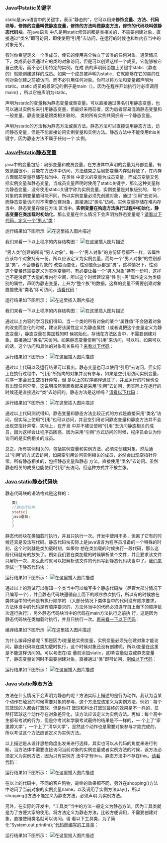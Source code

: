 ### Java中static关键字

static是java语言中的关键字，表示“静态的”，它可以用来**修饰变量、方法、代码块等，修饰的变量叫做静态变量，修饰的方法叫做静态方法，修饰的代码块叫做静态代码块**。在java语言
中凡是用static修饰的都是类相关的，不需要创建对象，直接通过“类名”即可访问，即使使用“引用”去访问，在运行的时候也和堆内存当中的对象无关。


有时你希望定义一个类成员，使它的使用完全独立于该类的任何对象。通常情况下，类成员必须通过它的类的对象访问，但是可以创建这样一个成员，它能够被它自己使用，而不必引用特定的实例。在成
员的声明前面加上关键字static（静态的）就能创建这样的成员。如果一个成员被声明为static，它就能够在它的类的任何对象创建之前被访问，而不必引用任何对象。你可以将方法和变量都声明为
static。static 成员的最常见的例子是main（）。因为在程序开始执行时必须调用main() ，所以它被声明为static。


声明为static的变量称为静态变量或类变量。可以直接通过类名引用静态变量，也可以通过实例名来引用静态变量，但最好采用前者，因为后者容易混淆静态变量和一般变量。静态变量是跟类相关联的，
类的所有实例共同拥有一个静态变量。


声明为static的方法称为静态方法或类方法。静态方法可以直接调用静态方法，访问静态变量，但是不能直接访问实例变量和实例方法。静态方法中不能使用this关键字，因为静态方法不属于任何一个
实例。


### [Java中static静态变量](https://github.com/LiuBo-keep/java/tree/master/java_static/src/study/statics/variable)
java中的变量包括：局部变量和成员变量，在方法体中声明的变量为局部变量，有效范围很小，只能在方法体中访问，方法结束之后局部变量内存就释放了，在内存方面局部变量存储在栈当中。在类体
中定义的变量为成员变量，而成员变量又包括实例变量和静态变量，当成员变量声明时使用了static关键字，那么这种变量称为静态变量，没有使用static关键字称为实例变量，实例变量是对象级别的，
每个对象的实例变量值可能不同，所以实例变量必须先创建对象，通过“引用”去访问，而静态变量访问时不需要创建对象，直接通过“类名”访问。实例变量存储在堆内存当中，静态变量存储在方法
区当中。**实例变量在构造方法执行过程中初始化，静态变量在类加载时初始化**。那么变量在什么情况下会声明为静态变量呢？[请看以下代码，定义一个“男人”类](https://github.com/LiuBo-keep/java/tree/master/java_static/src/study/statics/variable/demo01)：

运行结果如下图所示:
![在这里插入图片描述](https://img-blog.csdnimg.cn/20201221105938212.png)

我们来看一下以上程序的内存结构图：
![在这里插入图片描述](https://img-blog.csdnimg.cn/20201221111438232.png?x-oss-process=image/watermark,type_ZmFuZ3poZW5naGVpdGk,shadow_10,text_aHR0cHM6Ly9ibG9nLmNzZG4ubmV0L3FxXzQzMDcyMzk5,size_16,color_FFFFFF,t_70)


“男人类”创建的所有“男人对象”，每一个“男人对象”的身份证号都不一样，该属性应该每个对象持有一份，所以应该定义为实例变量，而每一个“男人对象”的性别都是“男”，不会随着对象的
改变而变化，性别值永远都是“男”，这种情况下，性别这个变量还需要定义为实例变量吗，有必要让每一个“男人对象”持有一份吗，这样岂不是浪费了大量的堆内存空间，所以这个时候建议将“性
别=男”属性定义为类级别的属性，声明为静态变量，上升为“整个族”的数据，这样的变量不需要创建对象直接使用“类名”即可访问。[请看代码](https://github.com/LiuBo-keep/java/tree/master/java_static/src/study/statics/variable/demo02)：

运行结果如下图所示：
![在这里插入图片描述](https://img-blog.csdnimg.cn/20201221120238795.png)


我们来看一下以上程序的内存结构图：
![在这里插入图片描述](https://img-blog.csdnimg.cn/20201221120619216.png?x-oss-process=image/watermark,type_ZmFuZ3poZW5naGVpdGk,shadow_10,text_aHR0cHM6Ly9ibG9nLmNzZG4ubmV0L3FxXzQzMDcyMzk5,size_16,color_FFFFFF,t_70)


通过以上内容的学习我们得知，当一个类的所有对象的某个“属性值”不会随着对象的改变而变化的时候，建议将该属性定义为静态属性（或者说把这个变量定义为静态变量），静态变量在类加载的时
候初始化，存储在方法区当中，不需要创建对象，直接通过“类名”来访问。如果静态变量使用“引用”来访问，可以吗，如果可以的话，这个访问和具体的对象有关系吗？[来看以下代码](https://github.com/LiuBo-keep/java/tree/master/java_static/src/study/statics/variable/demo03)：

运行结果如下图所示：
![在这里插入图片描述](https://img-blog.csdnimg.cn/20201221152707200.png)


通过以上代码以及运行结果可以看出，静态变量也可以使用“引用”去访问，但实际上在执行过程中，“引用”所指向的对象并没有参与，如果是空引用访问实例变量，程序一定会发生空指针异常，但
是以上的程序编译通过了，并且运行的时候也没有出现任何异常，这说明虽然表面看起来是采用“引用”去访问，但实际上在运行的时候还是直接通过“类”去访问的。静态方法是这样吗？[请看以下代码](https://github.com/LiuBo-keep/java/tree/master/java_static/src/study/statics/variable/demo04)：

运行结果如下图所示：
![在这里插入图片描述](https://img-blog.csdnimg.cn/20201221153032172.png)


通过以上代码测试得知，静态变量和静态方法比较正式的方式是直接采用“类名”访问，但实际上使用“引用”也可以访问，并且空引用访问静态变量和静态方法并不会出现空指针异常。实际上，在开发
中并不建议使用“引用”去访问静态相关的成员，因为这样会让程序员困惑，因为采用“引用”方式访问的时候，程序员会认为你访问的是实例相关的成员。

总之，所有实例相关的，包括实例变量和实例方法，必须先创建对象，然后通过“引用”的方式去访问，如果空引用访问实例相关的成员，必然会出现空指针异常。所有静态相关的，包括静态变量和静态
方法，直接使用“类名”去访问。虽然静态相关的成员也能使用“引用”去访问，但这种方式并不被主张。


### [Java static静态代码块](https://github.com/LiuBo-keep/java/tree/master/java_static/src/study/statics/codeBlock)

静态代码块的语法格式是这样的：
```java
   类{
   //静态代码块
   static{
   java语句;
   }
   }
```

静态代码块在类加载时执行，并且只执行一次。开发中使用不多，但离了它有的时候还真是没法写代码。静态代码块实际上是java语言为程序员准备的一个特殊的时刻，这个时刻就是类加载时刻，如果你
想在类加载的时候执行一段代码，那么这段代码就有的放矢了。例如我们要在类加载的时候解析某个文件，并且要求该文件只解析一次，那么此时就可以把解析该文件的代码写到静态代码块当中了。[我们来测试一下静态代码块:]()：

运行结果如下图所示：
![在这里插入图片描述](https://img-blog.csdnimg.cn/20201221154409634.png)


通过以上的测试可以得知一个类当中可以编写多个静态代码块（尽管大部分情况下只编写一个），并且静态代码块遵循自上而下的顺序依次执行，所以有的时候放在类体当中的代码是有执行顺序的
（大部分情况下类体当中的代码没有顺序要求，方法体当中的代码是有顺序要求的，方法体当中的代码必须遵守自上而下的顺序依次逐行执行），另外静态代码块当中的代码在main方法执行之前执
行，这是因为静态代码块在类加载时执行，并且只执行一次。[再来看一下以下代码]()：

编译结果如下图所示:
![在这里插入图片描述](https://img-blog.csdnimg.cn/20201221154722156.png?x-oss-process=image/watermark,type_ZmFuZ3poZW5naGVpdGk,shadow_10,text_aHR0cHM6Ly9ibG9nLmNzZG4ubmV0L3FxXzQzMDcyMzk5,size_16,color_FFFFFF,t_70)


为什么编译报错呢？那是因为i变量是实例变量，实例变量必须先创建对象才能访问，静态代码块在类加载时执行，这个时候对象还没有创建呢，所以i变量在这里是不能这样访问的。可以考虑在i变
量前添加static，这样i变量就变成静态变量了，静态变量访问时不需要创建对象，直接通过“类”即可访问，[例如以下代码]()：

运行结果如下图所示：
![在这里插入图片描述](https://img-blog.csdnimg.cn/20201221154957312.png)


### [Java static静态方法](https://github.com/LiuBo-keep/java/tree/master/java_static/src/study/statics/method)

方法在什么情况下会声明为静态的呢？方法实际上描述的是行为动作，我认为当某个动作在触发的时候需要对象的参与，这个方法应该定义为实例方法，例如：每个玩篮球的人都会打篮球，但是你打
篮球和科比打篮球最终的效果是不一样的，显然打篮球这个动作存在对象差异化，该方法应该定义为实例方法。再如：每个高中生都有考试的行为，但是你考试和学霸考试最终的结果是不一样的，一
个上了“家里蹲大学”，一个上了“清华大学”，显然这个动作也是需要对象参与才能完成的，所以考试这个方法应该定义为实例方法。

以上描述是从设计思想角度出发来进行选择，其实也可以从代码的角度来进行判断，当方法体中需要直接访问当前对象的实例变量或者实例方法的时候，该方法必须定义为实例方法，因为只有实例方
法中才有this，静态方法中不存在this。[请看代码]()：

运行结果如下图所示：
![在这里插入图片描述](https://img-blog.csdnimg.cn/20201221155324640.png)

在以上的代码中，不同的客户购物，最终的效果都不同，另外在shopping()方法中访问了当前对象的实例变量name，以及调用了实例方法pay()，所以shopping()方法不能定义为静态方法，必须声明
为实例方法。

另外，在实际的开发中，“工具类”当中的方法一般定义为静态方法，因为工具类就是为了方便大家的使用，将方法定义为静态方法，比较方便调用，不需要创建对象，直接使用类名就可以访问。请
看以下工具类，为了简化“System.out.println();”[代码而编写的工具类]()：

运行结果如下图所示：
![在这里插入图片描述](https://img-blog.csdnimg.cn/2020122115554794.png)
